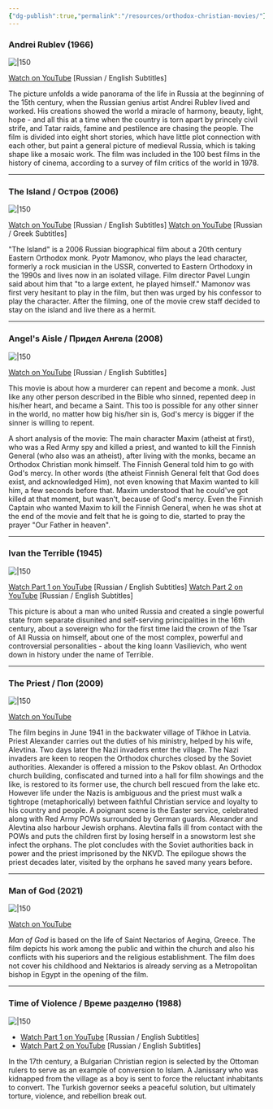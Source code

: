 ```yaml
---
{"dg-publish":true,"permalink":"/resources/orthodox-christian-movies/"}
---
```




### Andrei Rublev (1966)
![|150](https://resizing.flixster.com/isJCMd6-AOd-YQKdmtZnbQzWCb4=/ems.cHJkLWVtcy1hc3NldHMvbW92aWVzL2M5MzhiOGJiLThmYTYtNDVlZi05YjM3LTAzMjhhZTgxOGUyZS53ZWJw)

[Watch on YouTube](https://www.youtube.com/watch?v=je75FDjcUP4) [Russian / English Subtitles]

The picture unfolds a wide panorama of the life in Russia at the beginning of the 15th century, when the Russian genius artist Andrei Rublev lived and worked. His creations showed the world a miracle of harmony, beauty, light, hope - and all this at a time when the country is torn apart by princely civil strife, and Tatar raids, famine and pestilence are chasing the people. The film is divided into eight short stories, which have little plot connection with each other, but paint a general picture of medieval Russia, which is taking shape like a mosaic work. The film was included in the 100 best films in the history of cinema, according to a survey of film critics of the world in 1978.

---
### The Island / Остров (2006)
![|150](https://upload.wikimedia.org/wikipedia/en/b/bb/The_Island_movie_poster.jpg)

[Watch on YouTube](https://www.youtube.com/watch?v=_532UHtqInk) [Russian / English Subtitles]
[Watch on YouTube](https://www.youtube.com/watch?v=cnxzXRGWgLI) [Russian / Greek Subtitles]

"The Island" is a 2006 Russian biographical film about a 20th century Eastern Orthodox monk. Pyotr Mamonov, who plays the lead character, formerly a rock musician in the USSR, converted to Eastern Orthodoxy in the 1990s and lives now in an isolated village. Film director Pavel Lungin said about him that "to a large extent, he played himself." Mamonov was first very hesitant to play in the film, but then was urged by his confessor to play the character. After the filming, one of the movie crew staff decided to stay on the island and live there as a hermit.

---
### Angel's Aisle / Придел Ангела (2008)

![|150](https://upload.wikimedia.org/wikipedia/ru/5/5b/%D0%9F%D0%BE%D1%81%D1%82%D0%B5%D1%80_%D1%84%D0%B8%D0%BB%D1%8C%D0%BC%D0%B0_%D0%9F%D1%80%D0%B8%D0%B4%D0%B5%D0%BB_%D0%90%D0%BD%D0%B3%D0%B5%D0%BB%D0%B0.jpg)

 [Watch on YouTube](https://www.youtube.com/watch?v=lTPnkM5yFOg) [Russian / English Subtitles]

This movie is about how a murderer can repent and become a monk. Just like any other person described in the Bible who sinned, repented deep in his/her heart, and became a Saint. This too is possible for any other sinner in the world, no matter how big his/her sin is, God's mercy is bigger if the sinner is willing to repent. 

A short analysis of the movie: The main character Maxim (atheist at first), who was a Red Army spy and killed a priest, and wanted to kill the Finnish General (who also was an atheist), after living with the monks, became an Orthodox Christian monk himself. The Finnish General told him to go with God's mercy. In other words (the atheist Finnish General felt that God does exist, and acknowledged Him), not even knowing that Maxim wanted to kill him, a few seconds before that. Maxim understood that he could've got killed at that moment, but wasn't, because of God's mercy. Even the Finnish Captain who wanted Maxim to kill the Finnish General, when he was shot at the end of the movie and felt that he is going to die, started to pray the prayer "Our Father in heaven". 

---
### Ivan the Terrible (1945)
![|150](https://m.media-amazon.com/images/I/51Q0O2pcz0L._AC_UF894,1000_QL80_.jpg)

[Watch Part 1 on YouTube](https://www.youtube.com/watch?v=ZYOxxp_EVxc) [Russian / English Subtitles]
[Watch Part 2 on YouTube](https://www.youtube.com/watch?v=vnNgoS8VsoQ) [Russian / English Subtitles]

This picture is about a man who united Russia and created a single powerful state from separate disunited and self-serving principalities in the 16th century, about a sovereign who for the first time laid the crown of the Tsar of All Russia on himself, about one of the most complex, powerful and controversial personalities - about the king Ioann Vasilievich, who went down in history under the name of Terrible.

---
### The Priest / Поп (2009)

![|150](https://upload.wikimedia.org/wikipedia/en/b/b9/The_Priest_poster.jpg)

[Watch on YouTube](https://www.youtube.com/watch?v=bNP0WX2oU5U)

The film begins in June 1941 in the backwater village of Tikhoe in Latvia. Priest Alexander carries out the duties of his ministry, helped by his wife, Alevtina. Two days later the Nazi invaders enter the village. The Nazi invaders are keen to reopen the Orthodox churches closed by the Soviet authorities. Alexander is offered a mission to the Pskov oblast. An Orthodox church building, confiscated and turned into a hall for film showings and the like, is restored to its former use, the church bell rescued from the lake etc. However life under the Nazis is ambiguous and the priest must walk a tightrope (metaphorically) between faithful Christian service and loyalty to his country and people. A poignant scene is the Easter service, celebrated along with Red Army POWs surrounded by German guards. Alexander and Alevtina also harbour Jewish orphans. Alevtina falls ill from contact with the POWs and puts the children first by losing herself in a snowstorm lest she infect the orphans. The plot concludes with the Soviet authorities back in power and the priest imprisoned by the NKVD. The epilogue shows the priest decades later, visited by the orphans he saved many years before.

---
### Man of God (2021)

![|150](https://pics.filmaffinity.com/man_of_god-343140802-large.jpg)

[Watch on YouTube](https://www.youtube.com/watch?v=ldUGahNlMRk)

_Man of God_ is based on the life of Saint Nectarios of Aegina, Greece. The film depicts his work among the public and within the church and also his conflicts with his superiors and the religious establishment. The film does not cover his childhood and Nektarios is already serving as a Metropolitan bishop in Egypt in the opening of the film.

---
### Time of Violence / Време разделно (1988)
![|150](https://avatorot.com/8716/vreme-razdelno.jpg)

- [Watch Part 1 on YouTube](https://www.youtube.com/watch?v=lTPnkM5yFOg) [Russian / English Subtitles]
- [Watch Part 2 on YouTube](https://www.youtube.com/watch?v=n5LPdV-V3xM) [Russian / English Subtitles]

In the 17th century, a Bulgarian Christian region is selected by the Ottoman rulers to serve as an example of conversion to Islam. A Janissary who was kidnapped from the village as a boy is sent to force the reluctant inhabitants to convert. The Turkish governor seeks a peaceful solution, but ultimately torture, violence, and rebellion break out.